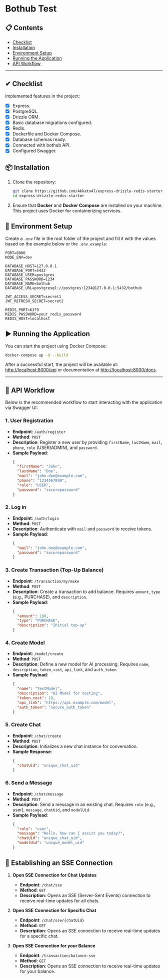 # Bothub Test

## 📋 Contents

- [Checklist](#-checklist)
- [Installation](#-installation)
- [Environment Setup](#-environment-setup)
- [Running the Application](#-running-the-application)
- [API Workflow](#-api-workflow)

---

## ✔ Checklist

Implemented features in the project:

- [x] Express.
- [x] PostgreSQL.
- [x] Drizzle ORM.
- [x] Basic database migrations configured.
- [x] Redis.
- [x] Dockerfile and Docker Compose.
- [x] Database schemas ready.
- [x] Connected with bothub API.
- [x] Configured Swagger.

## 📦 Installation

1. Clone the repository:

   ```bash
   git clone https://github.com/Akkato47/express-drizzle-redis-starter.git
   cd express-drizzle-redis-starter
   ```

2. Ensure that **Docker** and **Docker Compose** are installed on your machine. This project uses Docker for containerizing services.

## 🔧 Environment Setup

Create a `.env` file in the root folder of the project and fill it with the values based on the example below or the `.env.example`:

```env
PORT=8000
NODE_ENV=dev

DATABASE_HOST=127.0.0.1
DATABASE_PORT=5432
DATABASE_USER=postgres
DATABASE_PASSWORD=1234
DATABASE_NAME=bothub
DATABASE_URL=postgresql://postgres:1234@127.0.0.1:5432/bothub

JWT_ACCESS_SECRET=secret1
JWT_REFRESH_SECRET=secret2

REDIS_PORT=6379
REDIS_PASSWORD=your_redis_password
REDIS_HOST=localhost
```

## ▶️ Running the Application

You can start the project using Docker Compose:

```bash
docker-compose up -d --build
```

After a successful start, the project will be available at: [http://localhost:8000/api](http://localhost:8000/api) or documentation at [http://localhost:8000/docs](http://localhost:8000/docs).

---

## 🔄 API Workflow

Below is the recommended workflow to start interacting with the application via Swagger UI:

### 1. **User Registration**

- **Endpoint**: `/auth/register`
- **Method**: `POST`
- **Description**: Register a new user by providing `firstName`, `lastName`, `mail`, `phone`, `role` (USER/ADMIN), and `password`.
- **Sample Payload**:
  ```json
  {
    "firstName": "John",
    "lastName": "Doe",
    "mail": "john.doe@example.com",
    "phone": "1234567890",
    "role": "USER",
    "password": "securepassword"
  }
  ```

### 2. **Log in**

- **Endpoint**: `/auth/login`
- **Method**: `POST`
- **Description**: Authenticate with `mail` and `password` to receive tokens.
- **Sample Payload**:
  ```json
  {
    "mail": "john.doe@example.com",
    "password": "securepassword"
  }
  ```

### 3. **Create Transaction (Top-Up Balance)**

- **Endpoint**: `/transaction/my/make`
- **Method**: `POST`
- **Description**: Create a transaction to add balance. Requires `amount`, `type` (e.g., PURCHASE), and `description`.
- **Sample Payload**:
  ```json
  {
    "amount": 100,
    "type": "PURCHASE",
    "description": "Initial top-up"
  }
  ```

### 4. **Create Model**

- **Endpoint**: `/model/create`
- **Method**: `POST`
- **Description**: Define a new model for AI processing. Requires `name`, `description`, `token_cost`, `api_link`, and `auth_token`.
- **Sample Payload**:
  ```json
  {
    "name": "TestModel",
    "description": "AI Model for testing",
    "token_cost": 10,
    "api_link": "https://api.example.com/model",
    "auth_token": "secure_auth_token"
  }
  ```

### 5. **Create Chat**

- **Endpoint**: `/chat/create`
- **Method**: `POST`
- **Description**: Initializes a new chat instance for conversation.
- **Sample Response**:
  ```json
  {
    "chatUid": "unique_chat_uid"
  }
  ```

### 6. **Send a Message**

- **Endpoint**: `/chat/message`
- **Method**: `POST`
- **Description**: Send a message in an existing chat. Requires `role` (e.g., user), `message`, `chatUid`, and `modelUid`.
- **Sample Payload**:
  ```json
  {
    "role": "user",
    "message": "Hello, how can I assist you today?",
    "chatUid": "unique_chat_uid",
    "modelUid": "unique_model_uid"
  }
  ```

## 📡 Establishing an SSE Connection

1. **Open SSE Connection for Chat Updates**

   - **Endpoint**: `/chat/sse`
   - **Method**: `GET`
   - **Description**: Opens an SSE (Server-Sent Events) connection to receive real-time updates for all chats.

2. **Open SSE Connection for Specific Chat**

   - **Endpoint**: `/chat/sse/{chatUid}`
   - **Method**: `GET`
   - **Description**: Opens an SSE connection to receive real-time updates for a specific chat.

3. **Open SSE Connection for your Balance**

   - **Endpoint**: `/transaction/balance-sse`
   - **Method**: `GET`
   - **Description**: Opens an SSE connection to receive real-time updates for your balance.
